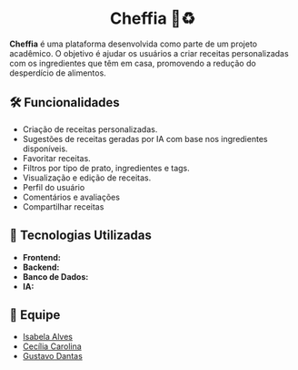 <h1 align="center">Cheffia 🍳♻️</h1>

<p>
  <strong>Cheffia</strong> é uma plataforma desenvolvida como parte de um projeto acadêmico. O objetivo é ajudar os usuários a criar receitas personalizadas com os ingredientes que têm em casa, promovendo a redução do desperdício de alimentos.
</p>

## 🛠️ Funcionalidades

<ul>
  <li>Criação de receitas personalizadas.</li>
  <li>Sugestões de receitas geradas por IA com base nos ingredientes disponíveis.</li>
  <li>Favoritar receitas.</li>
  <li>Filtros por tipo de prato, ingredientes e tags.</li>
  <li>Visualização e edição de receitas.</li>
  <li>Perfil do usuário</li>
  <li>Comentários e avaliações</li>
  <li>Compartilhar receitas</li>
</ul>

## 🚀 Tecnologias Utilizadas

<ul>
  <li><strong>Frontend:</strong></li>
  <li><strong>Backend:</strong> </li>
  <li><strong>Banco de Dados:</strong> </li>
  <li><strong>IA:</strong> </li>
</ul>

## 👥 Equipe

<ul>
  <li><a href="link_do_perfil">Isabela Alves</a> </li>
  <li><a href="https://github.com/CeciliaCarol">Cecília Carolina</a> </li>
  <li><a href="https://github.com/Pancosta">Gustavo Dantas</a> </li>
</ul>
